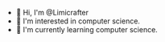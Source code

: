 - 👋 Hi, I'm @Limicrafter
- 👀 I'm interested in computer science.
- 🌱 I'm currently learning computer science.

<!---
Limicrafter/Limicrafter is a ✨ special ✨ repository because its `README.md` (this file) appears in your GitHub profile.
You can click the "Preview" link to see your changes.
-->
